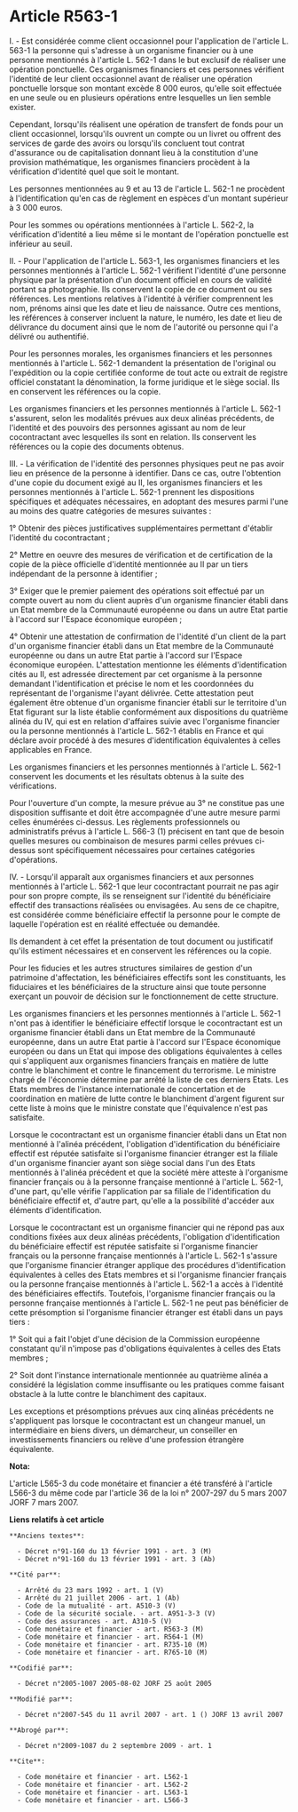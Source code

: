 # Article R563-1

I. - Est considérée comme client occasionnel pour l'application de l'article L. 563-1 la personne qui s'adresse à un
organisme financier ou à une personne mentionnés à l'article L. 562-1 dans le but exclusif de réaliser une opération
ponctuelle. Ces organismes financiers et ces personnes vérifient l'identité de leur client occasionnel avant de réaliser une
opération ponctuelle lorsque son montant excède 8 000 euros, qu'elle soit effectuée en une seule ou en plusieurs opérations
entre lesquelles un lien semble exister.

Cependant, lorsqu'ils réalisent une opération de transfert de fonds pour un client occasionnel, lorsqu'ils ouvrent un compte
ou un livret ou offrent des services de garde des avoirs ou lorsqu'ils concluent tout contrat d'assurance ou de
capitalisation donnant lieu à la constitution d'une provision mathématique, les organismes financiers procèdent à la
vérification d'identité quel que soit le montant.

Les personnes mentionnées au 9 et au 13 de l'article L. 562-1 ne procèdent à l'identification qu'en cas de règlement en
espèces d'un montant supérieur à 3 000 euros.

Pour les sommes ou opérations mentionnées à l'article L. 562-2, la vérification d'identité a lieu même si le montant de
l'opération ponctuelle est inférieur au seuil.

II. - Pour l'application de l'article L. 563-1, les organismes financiers et les personnes mentionnés à l'article L. 562-1
vérifient l'identité d'une personne physique par la présentation d'un document officiel en cours de validité portant sa
photographie. Ils conservent la copie de ce document ou ses références. Les mentions relatives à l'identité à vérifier
comprennent les nom, prénoms ainsi que les date et lieu de naissance. Outre ces mentions, les références à conserver incluent
la nature, le numéro, les date et lieu de délivrance du document ainsi que le nom de l'autorité ou personne qui l'a délivré
ou authentifié.

Pour les personnes morales, les organismes financiers et les personnes mentionnés à l'article L. 562-1 demandent la
présentation de l'original ou l'expédition ou la copie certifiée conforme de tout acte ou extrait de registre officiel
constatant la dénomination, la forme juridique et le siège social. Ils en conservent les références ou la copie.

Les organismes financiers et les personnes mentionnés à l'article L. 562-1 s'assurent, selon les modalités prévues aux deux
alinéas précédents, de l'identité et des pouvoirs des personnes agissant au nom de leur cocontractant avec lesquelles ils
sont en relation. Ils conservent les références ou la copie des documents obtenus.

III. - La vérification de l'identité des personnes physiques peut ne pas avoir lieu en présence de la personne à identifier.
Dans ce cas, outre l'obtention d'une copie du document exigé au II, les organismes financiers et les personnes mentionnés à
l'article L. 562-1 prennent les dispositions spécifiques et adéquates nécessaires, en adoptant des mesures parmi l'une au
moins des quatre catégories de mesures suivantes :

1° Obtenir des pièces justificatives supplémentaires permettant d'établir l'identité du cocontractant ;

2° Mettre en oeuvre des mesures de vérification et de certification de la copie de la pièce officielle d'identité mentionnée
au II par un tiers indépendant de la personne à identifier ;

3° Exiger que le premier paiement des opérations soit effectué par un compte ouvert au nom du client auprès d'un organisme
financier établi dans un Etat membre de la Communauté européenne ou dans un autre Etat partie à l'accord sur l'Espace
économique européen ;

4° Obtenir une attestation de confirmation de l'identité d'un client de la part d'un organisme financier établi dans un Etat
membre de la Communauté européenne ou dans un autre Etat partie à l'accord sur l'Espace économique européen. L'attestation
mentionne les éléments d'identification cités au II, est adressée directement par cet organisme à la personne demandant
l'identification et précise le nom et les coordonnées du représentant de l'organisme l'ayant délivrée. Cette attestation peut
également être obtenue d'un organisme financier établi sur le territoire d'un Etat figurant sur la liste établie conformément
aux dispositions du quatrième alinéa du IV, qui est en relation d'affaires suivie avec l'organisme financier ou la personne
mentionnés à l'article L. 562-1 établis en France et qui déclare avoir procédé à des mesures d'identification équivalentes à
celles applicables en France.

Les organismes financiers et les personnes mentionnés à l'article L. 562-1 conservent les documents et les résultats obtenus
à la suite des vérifications.

Pour l'ouverture d'un compte, la mesure prévue au 3° ne constitue pas une disposition suffisante et doit être accompagnée
d'une autre mesure parmi celles énumérées ci-dessus. Les règlements professionnels ou administratifs prévus à l'article L.
566-3 (1) précisent en tant que de besoin quelles mesures ou combinaison de mesures parmi celles prévues ci-dessus sont
spécifiquement nécessaires pour certaines catégories d'opérations.

IV. - Lorsqu'il apparaît aux organismes financiers et aux personnes mentionnés à l'article L. 562-1 que leur cocontractant
pourrait ne pas agir pour son propre compte, ils se renseignent sur l'identité du bénéficiaire effectif des transactions
réalisées ou envisagées. Au sens de ce chapitre, est considérée comme bénéficiaire effectif la personne pour le compte de
laquelle l'opération est en réalité effectuée ou demandée.

Ils demandent à cet effet la présentation de tout document ou justificatif qu'ils estiment nécessaires et en conservent les
références ou la copie.

Pour les fiducies et les autres structures similaires de gestion d'un patrimoine d'affectation, les bénéficiaires effectifs
sont les constituants, les fiduciaires et les bénéficiaires de la structure ainsi que toute personne exerçant un pouvoir de
décision sur le fonctionnement de cette structure.

Les organismes financiers et les personnes mentionnés à l'article L. 562-1 n'ont pas à identifier le bénéficiaire effectif
lorsque le cocontractant est un organisme financier établi dans un Etat membre de la Communauté européenne, dans un autre
Etat partie à l'accord sur l'Espace économique européen ou dans un Etat qui impose des obligations équivalentes à celles qui
s'appliquent aux organismes financiers français en matière de lutte contre le blanchiment et contre le financement du
terrorisme. Le ministre chargé de l'économie détermine par arrêté la liste de ces derniers Etats. Les Etats membres de
l'instance internationale de concertation et de coordination en matière de lutte contre le blanchiment d'argent figurent sur
cette liste à moins que le ministre constate que l'équivalence n'est pas satisfaite.

Lorsque le cocontractant est un organisme financier établi dans un Etat non mentionné à l'alinéa précédent, l'obligation
d'identification du bénéficiaire effectif est réputée satisfaite si l'organisme financier étranger est la filiale d'un
organisme financier ayant son siège social dans l'un des Etats mentionnés à l'alinéa précédent et que la société mère atteste
à l'organisme financier français ou à la personne française mentionné à l'article L. 562-1, d'une part, qu'elle vérifie
l'application par sa filiale de l'identification du bénéficiaire effectif et, d'autre part, qu'elle a la possibilité
d'accéder aux éléments d'identification.

Lorsque le cocontractant est un organisme financier qui ne répond pas aux conditions fixées aux deux alinéas précédents,
l'obligation d'identification du bénéficiaire effectif est réputée satisfaite si l'organisme financier français ou la
personne française mentionnés à l'article L. 562-1 s'assure que l'organisme financier étranger applique des procédures
d'identification équivalentes à celles des Etats membres et si l'organisme financier français ou la personne française
mentionnés à l'article L. 562-1 a accès à l'identité des bénéficiaires effectifs. Toutefois, l'organisme financier français
ou la personne française mentionnés à l'article L. 562-1 ne peut pas bénéficier de cette présomption si l'organisme financier
étranger est établi dans un pays tiers :

1° Soit qui a fait l'objet d'une décision de la Commission européenne constatant qu'il n'impose pas d'obligations
équivalentes à celles des Etats membres ;

2° Soit dont l'instance internationale mentionnée au quatrième alinéa a considéré la législation comme insuffisante ou les
pratiques comme faisant obstacle à la lutte contre le blanchiment des capitaux.

Les exceptions et présomptions prévues aux cinq alinéas précédents ne s'appliquent pas lorsque le cocontractant est un
changeur manuel, un intermédiaire en biens divers, un démarcheur, un conseiller en investissements financiers ou relève d'une
profession étrangère équivalente.

**Nota:**

L'article L565-3 du code monétaire et financier a été transféré à l'article L566-3 du même code par l'article 36 de la loi n°
2007-297 du 5 mars 2007 JORF 7 mars 2007.

**Liens relatifs à cet article**

	**Anciens textes**:

	  - Décret n°91-160 du 13 février 1991 - art. 3 (M)
	  - Décret n°91-160 du 13 février 1991 - art. 3 (Ab)

	**Cité par**:

	  - Arrêté du 23 mars 1992 - art. 1 (V)
	  - Arrêté du 21 juillet 2006 - art. 1 (Ab)
	  - Code de la mutualité - art. A510-3 (V)
	  - Code de la sécurité sociale. - art. A951-3-3 (V)
	  - Code des assurances - art. A310-5 (V)
	  - Code monétaire et financier - art. R563-3 (M)
	  - Code monétaire et financier - art. R564-1 (M)
	  - Code monétaire et financier - art. R735-10 (M)
	  - Code monétaire et financier - art. R765-10 (M)

	**Codifié par**:

	  - Décret n°2005-1007 2005-08-02 JORF 25 août 2005

	**Modifié par**:

	  - Décret n°2007-545 du 11 avril 2007 - art. 1 () JORF 13 avril 2007

	**Abrogé par**:

	  - Décret n°2009-1087 du 2 septembre 2009 - art. 1

	**Cite**:

	  - Code monétaire et financier - art. L562-1
	  - Code monétaire et financier - art. L562-2
	  - Code monétaire et financier - art. L563-1
	  - Code monétaire et financier - art. L566-3
